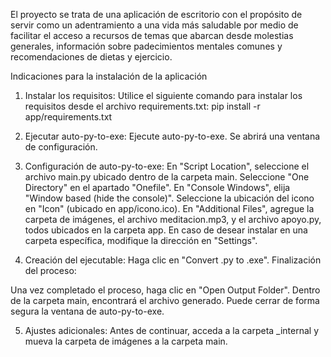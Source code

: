 El proyecto se trata de una aplicación de escritorio con el propósito de servir como un adentramiento a una vida más saludable por medio de facilitar el acceso a recursos de temas que abarcan desde molestias generales, información sobre padecimientos mentales comunes y recomendaciones de dietas y ejercicio.

Indicaciones para la instalación de la aplicación

1. Instalar los requisitos: Utilice el siguiente comando para instalar los requisitos desde el archivo requirements.txt:
pip install -r app/requirements.txt

2. Ejecutar auto-py-to-exe:
Ejecute auto-py-to-exe.
Se abrirá una ventana de configuración.

3. Configuración de auto-py-to-exe:
En "Script Location", seleccione el archivo main.py ubicado dentro de la carpeta main.
Seleccione "One Directory" en el apartado "Onefile".
En "Console Windows", elija "Window based (hide the console)".
Seleccione la ubicación del icono en "Icon" (ubicado en app/icono.ico).
En "Additional Files", agregue la carpeta de imágenes, el archivo meditacion.mp3, y el archivo apoyo.py, todos ubicados en la carpeta app.
En caso de desear instalar en una carpeta específica, modifique la dirección en "Settings".

4. Creación del ejecutable:
Haga clic en "Convert .py to .exe".
Finalización del proceso:

Una vez completado el proceso, haga clic en "Open Output Folder".
Dentro de la carpeta main, encontrará el archivo generado. Puede cerrar de forma segura la ventana de auto-py-to-exe.

5. Ajustes adicionales:
Antes de continuar, acceda a la carpeta _internal y mueva la carpeta de imágenes a la carpeta main.
